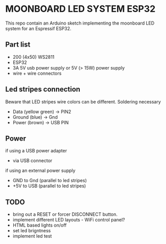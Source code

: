 # MOONBOARD LED SYSTEM ESP32

This repo contain an Arduino sketch implementing the moonboard LED system for an Espressif ESP32.

## Part list

- 200 (4x50) WS2811 
- ESP32
- 3A 5V usb power supply or  5V (> 15W) power supply
- wire + wire connectors

## Led stripes connection

Beware that LED stripes wire colors can be different.  Soldering necessary

- Data (yellow green) -> PIN2
- Ground (blue) -> Gnd
- Power (brown) -> USB PIN

## Power

if using a USB power adapter
- via USB connector

if using an external power supply
- GND to Gnd (parallel to led stripes)
- +5V to USB (parallel to led stripes)

## TODO

- bring out a RESET  or forcer DISCONNECT  button.
- implement different LED layouts - WiFi control panel?
- HTML based lights on/off
- set led brigntness 
- implement led test
